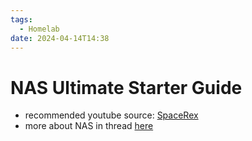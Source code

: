 ```yaml
---
tags:
  - Homelab
date: 2024-04-14T14:38
---
```

<!-- 2024-04-14-1438 (April 14, 2024 02:38:48 PM) -->

# NAS Ultimate Starter Guide
- recommended youtube source: [SpaceRex]()
- more about NAS in thread [here](https://www.reddit.com/r/synology/s/9o5jYe4c6q)
